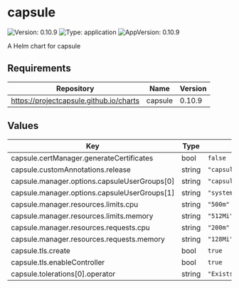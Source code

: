 # capsule

![Version: 0.10.9](https://img.shields.io/badge/Version-0.10.9-informational?style=flat-square) ![Type: application](https://img.shields.io/badge/Type-application-informational?style=flat-square) ![AppVersion: 0.10.9](https://img.shields.io/badge/AppVersion-0.10.9-informational?style=flat-square)

A Helm chart for capsule

## Requirements

| Repository | Name | Version |
|------------|------|---------|
| https://projectcapsule.github.io/charts | capsule | 0.10.9 |

## Values

| Key | Type | Default | Description |
|-----|------|---------|-------------|
| capsule.certManager.generateCertificates | bool | `false` |  |
| capsule.customAnnotations.release | string | `"capsule"` |  |
| capsule.manager.options.capsuleUserGroups[0] | string | `"capsule.clastix.io"` |  |
| capsule.manager.options.capsuleUserGroups[1] | string | `"system:serviceaccounts:krci"` |  |
| capsule.manager.resources.limits.cpu | string | `"500m"` |  |
| capsule.manager.resources.limits.memory | string | `"512Mi"` |  |
| capsule.manager.resources.requests.cpu | string | `"200m"` |  |
| capsule.manager.resources.requests.memory | string | `"128Mi"` |  |
| capsule.tls.create | bool | `true` |  |
| capsule.tls.enableController | bool | `true` |  |
| capsule.tolerations[0].operator | string | `"Exists"` |  |

